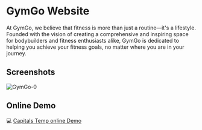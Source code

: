 
# GymGo Website

At GymGo, we believe that fitness is more than just a routine—it's a lifestyle. Founded with the vision of creating a comprehensive and inspiring space for bodybuilders and fitness enthusiasts alike, GymGo is dedicated to helping you achieve your fitness goals, no matter where you are in your journey.


## Screenshots

![GymGo-0](https://github.com/devseni/gymgo/assets/73791490/a208eb72-a285-43f3-9796-fc8108de73f5)

## Online Demo

💻 [Capitals Temp online Demo](https://capitalstemp.vercel.app//)
